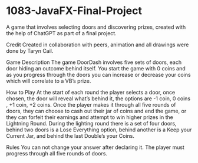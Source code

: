 # 1083-JavaFX-Final-Project
A game that involves selecting doors and discovering prizes, created with the help of ChatGPT as part of a final project.

Credit
Created in collaboration with peers, animation and all drawings were done by Taryn Cail.

Game Description
The game DoorDash involves five sets of doors, each door hiding an outcome behind itself. You start the game with 0 coins and as you progress through the doors you can increase or decrease your coins which will correlate to a VB’s prize.

How to Play
At the start of each round the player selects a door, once chosen, the door will reveal what’s behind it, the options are -1 coin, 0 coins , +1 coin, +2 coins.
Once the player makes it through all five rounds of doors, they can choose to cash out their jar of coins and end the game, or they can forfeit their earnings and attempt to win higher prizes in the Lightning Round.
During the lighting round there is a set of four doors, behind two doors is a Lose Everything option, behind another is a Keep your Current Jar, and behind the last Double’s your Coins. 

Rules
You can not change your answer after declaring it.
The player must progress through all five rounds of doors.
